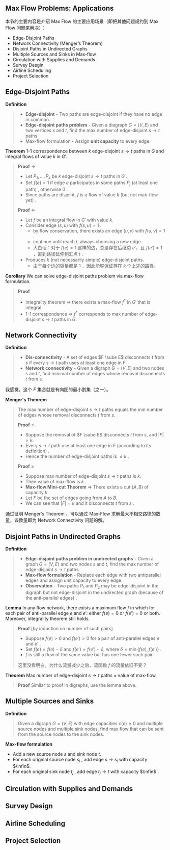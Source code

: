 ## Max Flow Problems: Applications

本节的主要内容是介绍 Max Flow 的主要应用场景（即把其他问题规约到 Max Flow 问题来解决）：

- Edge-Disjoint Paths
- Network Connectivity (Menger’s Theorem)
- Disjoint Paths in Undirected Graphs
- Multiple Sources and Sinks in Max-flow
- Circulation with Supplies and Demands
- Survey Desgin
- Airline Scheduling
- Project Selection





## Edge-Disjoint Paths

**Definition**

> - **Edge-disjoint** - Two paths are edge-disjoint if they have no edge in common.
> - **Edge-disjoint paths problem** - Given a diagraph $G=(V,E)$ and two vertices $s$ and $t$, find the max number of edge-disjoint $s \rightarrow t$ paths.
> - Max-flow formulation - Assign **unit capacity** to every edge.

**Theorem** 1-1 correspondence between $k$ edge-disjoint $s \rightarrow t$ paths in $G$ and integral flows of value $k$ in $G'$.

> **Proof** $\Rightarrow$
>
> - Let $P_1, \dots, P_k$ be $k$ edge-disjoint $s \rightarrow t$ paths in $G$ .
> - Set $f(e) = 1$ if edge $e$ participates in some paths $P_j$ (at least one path) , otherwise 0 .
> - Since paths are disjoint, $f$ is a flow of value $k$ (but not max-flow yet) .
>
> **Proof** $\Leftarrow$
>
> - Let $f$ be an integral flow in $G'$ with value $k$.
> - Consider edge $(s, u)$ with $f(s, u) = 1$ . 
>   - by flow conservation, there exists an edge $(u, v)$ with $f(u, v) = 1$ . 
>   - continue until reach $t$, always choosing a new edge.
>   - 大白话：对于 $f(e) = 1$ 这样的边，总是存在后继边 $e'$，且 $f(e')=1$ ，直到路径延伸到汇点 $t$ .
> - Produces $k$ (not necessarily simple) edge-disjoint paths.
>   - 由于每个边的容量都是 1 ，因此能够保证存在 $k$ 个上述的路径。

**Corollary** We can solve edge-disjoint paths problem via max-flow formulation.

> **Proof**
>
> - Integrality theorem $\Rightarrow$ there exists a max-flow $f^*$ in $G'$ that is integral.
> - 1-1 correspondence $\Rightarrow$ $f^*$ corresponds to max number of edge-disjoint $s \rightarrow t$ paths in $G$.



## Network Connectivity

**Definition**

> - **Dis-connectivity** - A set of edges $F \sube E$ disconnects $t$ from $s$ if every $s \rightarrow t$ path uses at least one edge in $F$.
> - **Network connectivity** - Given a digraph $G = (V,E)$ and two nodes $s$ and $t$, find minimal number of edges whose removal disconnects $t$ from $s$.

我感觉，这个 $F$ 集合就是有向图的最小割集（之一）。



**Menger's Theorem**

> The max number of edge-disjoint $s \rightarrow t$ paths equals the min number of edges whose removal disconnects $t$ from $s$.
>
> **Proof** $\le$ 
>
> - Suppose the removal of $F \sube E$ disconnects $t$ from $s$, and $|F| = k$.
> - Every $s \rightarrow t$ path use at least one edge in $F$ (according to its definition) .
> - Hence the number of edge-disjoint paths is $\le k$ .
>
> **Proof** $\ge$
>
> - Suppose max number of edge-disjoint $s \rightarrow t$ paths is $k$.
> - Then value of max-flow is $k$ .
> - **Max-flow Mini-cut Theorem** $\Rightarrow$ There exists a cut $(A, B)$ of capacity $k$ .
> - Let $F$ be the set of edges going from $A$ to $B$.
> - We can see that $|F| = k$ and it disconnects $t$ from $s$ .

通过证明 Menger's Theorem ，可以通过 Max-Flow 求解最大不相交路径的数量，该数量即为 Network Connectivity 问题的解。



## Disjoint Paths in Undirected Graphs

**Definition**

> - **Edge-disjoint paths problem in undirected graphs** - Given a graph $G = (V,E)$ and two nodes $s$ and $t$, find the max number of edge-disjoint $s \rightarrow t$ paths.
> - **Max-flow formulation** - Replace each edge with two antiparallel edges and assign unit capacity to every edge.
> - **Observation** - Two paths $P_1$ and $P_2$ may be edge-disjoint in the digraph but not edge-disjoint in the undirected graph (because of the anti-parallel edges) .

**Lemma** In any flow network, there exists a maximum flow $f$ in which for each pair of anti-parallel edge $e$ and $e'$: either $f(e) = 0$ or $f(e') = 0$ or both. Moreover, integrality theorem still holds.

> **Proof** [by induction on number of such pairs]
>
> - Suppose $f(e) > 0$ and $f(e') > 0$ for a pair of anti-parallel edges $e$ and $e'$ .
> - Set $f(e) = f(e) - \delta$ and $f(e') = f(e') - \delta$, where $\delta = \min \{f(e), f(e')\}$ .
> - $f$ is still a flow of the same value but has one fewer such pair.
>
> 这里没看明白，为什么流量减少之后，流函数 $f$ 的流量依旧不变？

**Theorem** Max number of edge-disjoint $s \rightarrow t$ paths = value of max-flow.

> **Proof** Similar to proof in digraphs, use the lemma above.





## Multiple Sources and Sinks

**Definition**

> Given a digraph $G = (V,E)$ with edge capacities $c(e) \ge 0$ and multiple source nodes and multiple sink nodes, find max flow that can be sent from the source nodes to the sink nodes.

**Max-flow formulation**

- Add a new source node $s$ and sink node $t$.
- For each original source node $s_i$ , add edge $s \rightarrow s_i$ with capacity $\infin$.
- For each original sink node $t_j$ , add edge $t_j \rightarrow t$ with capacity $\infin$ .



## Circulation with Supplies and Demands





## Survey Design





## Airline Scheduling





## Project Selection


